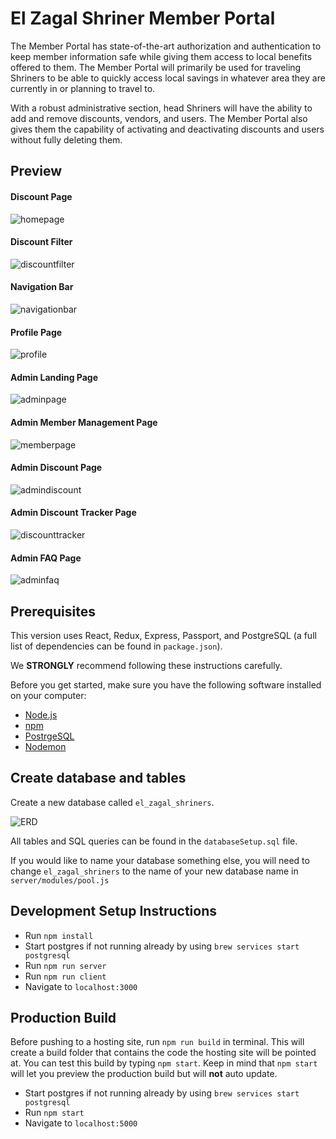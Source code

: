 # El Zagal Shriner Member Portal

The Member Portal has state-of-the-art authorization and authentication to keep member information safe while giving them access to local benefits offered to them.  The Member Portal will primarily be used for traveling Shriners to be able to quickly access local savings in whatever area they are currently in or planning to travel to.

With a robust administrative section, head Shriners will have the ability to add and remove discounts, vendors, and users. The Member Portal also gives them the capability of activating and deactivating discounts and users without fully deleting them.

## Preview

#### Discount Page
![homepage](public/preview_images/discount_page_1.png)

#### Discount Filter
![discountfilter](public/preview_images/discount_filter_1.png)

#### Navigation Bar
![navigationbar](public/preview_images/navigation_bar.png)

#### Profile Page
![profile](public/preview_images/profile_page.png)

#### Admin Landing Page
![adminpage](public/preview_images/admin_landing_page.png)

#### Admin Member Management Page
![memberpage](public/preview_images/admin_member_page.png)

#### Admin Discount Page
![admindiscount](public/preview_images/admin_discount_page.png)

#### Admin Discount Tracker Page
![discounttracker](public/preview_images/admin_discount_page.png)

#### Admin FAQ Page
![adminfaq](public/preview_images/admin_faq_page.png)

## Prerequisites

This version uses React, Redux, Express, Passport, and PostgreSQL (a full list of dependencies can be found in `package.json`).

We **STRONGLY** recommend following these instructions carefully.

Before you get started, make sure you have the following software installed on your computer:

- [Node.js](https://nodejs.org/en/)
- [npm](https://docs.npmjs.com/)
- [PostrgeSQL](https://www.postgresql.org/)
- [Nodemon](https://nodemon.io/)

## Create database and tables

Create a new database called `el_zagal_shriners`.

![ERD](public/preview_images/erd.jpg)

All tables and SQL queries can be found in the `databaseSetup.sql` file.

If you would like to name your database something else, you will need to change `el_zagal_shriners` to the name of your new database name in `server/modules/pool.js`

## Development Setup Instructions

- Run `npm install`
- Start postgres if not running already by using `brew services start postgresql`
- Run `npm run server`
- Run `npm run client`
- Navigate to `localhost:3000`

## Production Build

Before pushing to a hosting site, run `npm run build` in terminal. This will create a build folder that contains the code the hosting site will be pointed at. You can test this build by typing `npm start`. Keep in mind that `npm start` will let you preview the production build but will **not** auto update.

- Start postgres if not running already by using `brew services start postgresql`
- Run `npm start`
- Navigate to `localhost:5000`
